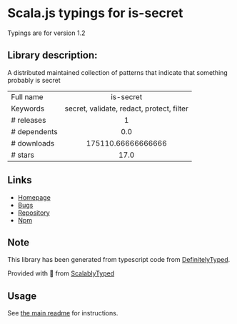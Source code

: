 
# Scala.js typings for is-secret

Typings are for version 1.2

## Library description:
A distributed maintained collection of patterns that indicate that something probably is secret

|                    |                 |
| ------------------ | :-------------: |
| Full name          | is-secret |
| Keywords           | secret, validate, redact, protect, filter |
| # releases         | 1 |
| # dependents       | 0.0 |
| # downloads        | 175110.66666666666 |
| # stars            | 17.0 |

## Links
- [Homepage](https://github.com/watson/is-secret#readme)
- [Bugs](https://github.com/watson/is-secret/issues)
- [Repository](https://github.com/watson/is-secret)
- [Npm](https://www.npmjs.com/package/is-secret)
    


## Note
This library has been generated from typescript code from [DefinitelyTyped](https://definitelytyped.org).

Provided with :purple_heart: from [ScalablyTyped](https://github.com/oyvindberg/ScalablyTyped)

## Usage
See [the main readme](../../readme.md) for instructions.


